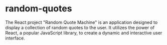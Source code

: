 # random-quotes
The React project "Random Quote Machine" is an application designed to display a collection of random quotes to the user. It utilizes the power of React, a popular JavaScript library, to create a dynamic and interactive user interface.
